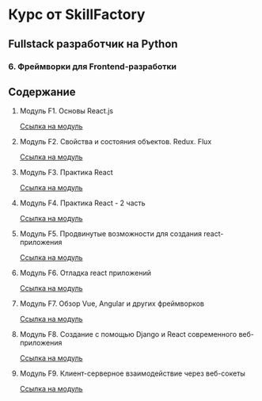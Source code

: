 # Курс от SkillFactory

## Fullstack разработчик на Python

### 6. Фреймворки для Frontend-разработки

## Содержание

1. Модуль F1. Основы React.js

   [Ссылка на модуль](https://github.com/skripkalisa/SF_PythonFS_Frameworks/F1)

2. Модуль F2. Свойства и состояния объектов. Redux. Flux

   [Ссылка на модуль](https://github.com/skripkalisa/SF_PythonFS_Frameworks/F2)

3. Модуль F3. Практика React

   [Ссылка на модуль](https://github.com/skripkalisa/SF_PythonFS_Frameworks/F3)

4. Модуль F4. Практика React - 2 часть

   [Ссылка на модуль](https://github.com/skripkalisa/SF_PythonFS_Frameworks/F4)

5. Модуль F5. Продвинутые возможности для создания react-приложения

   [Ссылка на модуль](https://github.com/skripkalisa/SF_PythonFS_Frameworks/F5)

6. Модуль F6. Отладка react приложений

   [Ссылка на модуль](https://github.com/skripkalisa/SF_PythonFS_Frameworks/F6)

7. Модуль F7. Обзор Vue, Angular и других фреймворков

   [Ссылка на модуль](https://github.com/skripkalisa/SF_PythonFS_Frameworks/F7)

8. Модуль F8. Создание с помощью Django и React современного веб-приложения

   [Ссылка на модуль](https://github.com/skripkalisa/SF_PythonFS_Frameworks/F8)

9. Модуль F9. Клиент-серверное взаимодействие через веб-сокеты

   [Ссылка на модуль](https://github.com/skripkalisa/SF_PythonFS_Frameworks/F9)
